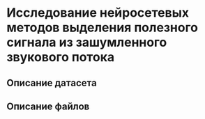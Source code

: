 # Исследование нейросетевых методов выделения полезного сигнала из зашумленного звукового потока

## Описание датасета

## Описание файлов

